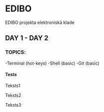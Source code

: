 # EDIBO
EDIBO projekta elektroniskā klade
## DAY 1 - DAY 2
### TOPICS:
-Terminal (hot-keys)
-Shell (basic)
-Git (basic)

#### Tests
Teksts1


Teksts2


Teksts3

